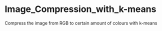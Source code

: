 # Image_Compression_with_k-means
Compress the image from RGB to certain amount of colours with k-means
